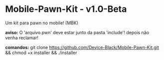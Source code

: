 # Mobile-Pawn-Kit - v1.0-Beta
Um kit para pawn no mobile! (MBK)

<b>aviso:</b> O 'arquivo.pwn' deve estar junto da pasta 'include'!
depois não venha reclamar!

<b>comandos:</b> git clone https://github.com/Device-Black/Mobile-Pawn-Kit.git && chmod +x installer && ./installer

